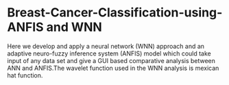 # Breast-Cancer-Classification-using-ANFIS and WNN
Here we develop and apply a neural network (WNN) approach and an adaptive neuro-fuzzy inference system (ANFIS) model which could take input of any data set and give a GUI based comparative analysis between ANN and ANFIS.The wavelet function used in the WNN analysis is mexican hat function.
